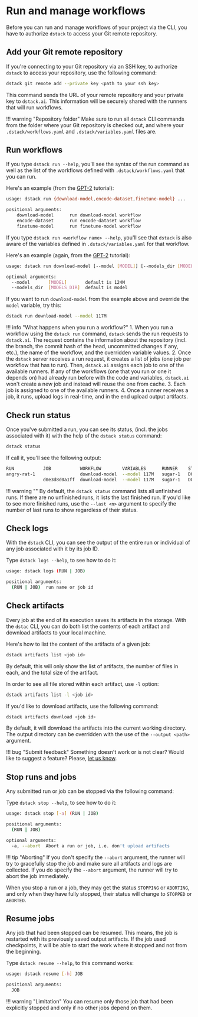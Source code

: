 # Run and manage workflows

Before you can run and manage workflows of your project via the CLI, you have to authorize `dstack` to access
your Git remote repository. 

## Add your Git remote repository

If you're connecting to your Git repository via an SSH key, to authorize `dstack` to access your repository, 
use the following command:

```bash
dstack git remote add --private key <path to your ssh key> 
```

This command sends the URL of your remote repository and your private key to `dstack.ai`. This information will be
securely shared with the runners that will run workflows.

!!! warning "Repository folder"
    Make sure to run all `dstack` CLI commands from the folder where your Git repository is checked out,
    and where your `.dstack/workflows.yaml` and `.dstack/variables.yaml` files are.

## Run workflows

If you type `dstack run --help`, you'll see the syntax of the run command as well as the list of the workflows
defined with `.dstack/workflows.yaml` that you can run. 

Here's an example (from the [GPT-2](gpt-2.md) tutorial):

```bash
usage: dstack run {download-model,encode-dataset,finetune-model} ...

positional arguments:
    download-model      run download-model workflow
    encode-dataset      run encode-dataset workflow
    finetune-model      run finetune-model workflow
```

If you type `dstack run <workflow name> --help`, you'll see that `dstack` is also aware of the variables defined
in `.dstack/variables.yaml` for that workflow. 

Here's an example (again, from the [GPT-2](gpt-2.md) tutorial):

```bash
usage: dstack run download-model [--model [MODEL]] [--models_dir [MODELS_DIR]]

optional arguments:
  --model       [MODEL]       default is 124M
  --models_dir  [MODELS_DIR]  default is model
```

If you want to run `download-model` from the example above and override the `model` variable, try this:

```bash
dstack run download-model --model 117M
```

!!! info "What happens when you run a workflow?"
    1. When you run a workflow using the `dstack run` command, `dstack` sends the run requests to `dstack.ai`. 
    The request contains the information about the repository (incl. the branch, the commit hash of the head,
    uncommitted changes if any, etc.), the name of the workflow, and the overridden variable values.
    2. Once the `dstack` server receives a run request, it creates a list of jobs (one job per workflow that has to run).
    Then, `dstack.ai` assigns each job to one of the available runners. If any of the workflows (one that you run or one
    it depends on) had already run before with the code and variables, `dstack.ai` won't create a new job and instead
    will reuse the one from cache.
    3. Each job is assigned to one of the available runners.
    4. Once a runner receives a job, it runs, upload logs in real-time, and in the end upload output artifacts.

## Check run status

Once you've submitted a run, you can see its status, (incl. the jobs associated with it) with the help
of the `dstack status` command:

```bash
dstack status
```

If call it, you'll see the following output:

```bash
RUN           JOB           WORKFLOW        VARIABLES      RUNNER    STATUS    STARTED      DURATION    ARTIFACTS
angry-rat-1                 download-model  --model 117M   sugar-1   DONE      1 min ago    -
              d0e3d8d0a1ff  download-model  --model 117M   sugar-1   DONE      1 min ago    2 mins      models/117M
```

!!! warning ""
    By default, the `dstack status` command lists all unfinished runs. If there are no unfinished runs,
    it lists the last finished run. If you'd like to see more finished runs, use the `--last <n>` argument to
    specify the number of last runs to show regardless of their status.

## Check logs

With the `dstack` CLI, you can see the output of the entire run or individual of any job associated with it by its job ID.

Type `dstack logs --help`, to see how to do it:

```bash
usage: dstack logs (RUN | JOB)

positional arguments:
  (RUN | JOB)  run name or job id
```

## Check artifacts

Every job at the end of its execution saves its artifacts in the storage.
With the `dstac` CLI, you can do both list the contents of each artifact and download artifacts to your local machine.

Here's how to list the content of the artifacts of a given job:

```bash
dstack artifacts list <job id>
```

By default, this will only show the list of artifacts, the number of files in each, and the total size of the artifact.

In order to see all file stored within each artifact, use `-l` option:

```bash
dstack artifacts list -l <job id>
```

If you'd like to download artifacts, use the following command:

```bash
dstack artifacts download <job id>
```

By default, it will download the artifacts into the current working directory. The output directory can be overridden
with the use of the `--output <path>` argument.

!!! bug "Submit feedback"
    Something doesn't work or is not clear? Would like to suggest a feature? Please, [let us know](https://forms.gle/nhigiDm4FmjZdRkx5).

## Stop runs and jobs

Any submitted run or job can be stopped via the following command:

Type `dstack stop --help`, to see how to do it:

```bash
usage: dstack stop [-a] (RUN | JOB)

positional arguments:
  (RUN | JOB)

optional arguments:
  -a, --abort  Abort a run or job, i.e. don't upload artifacts
```

!!! tip "Aborting"
    If you don't specify the `--abort` argument, the runner will try to gracefully stop the job and make sure all artifacts 
    and logs are collected. If you do specify the `--abort` argument, the runner will try to abort the job immediately.

When you stop a run or a job, they may get the status `STOPPING` or `ABORTING`, and only when they have fully stopped,
their status will change to `STOPPED` or `ABORTED`.

## Resume jobs

Any job that had been stopped can be resumed. This means, the job is restarted with its previously saved output
artifacts. If the job used checkpoints, it will be able to start the work where it stopped and not from the 
beginning.

Type `dstack resume --help`, to this command works:

```bash
usage: dstack resume [-h] JOB

positional arguments:
  JOB
```

!!! warning "Limitation"
    You can resume only those job that had been explicitly stopped and only if no other jobs depend on them.